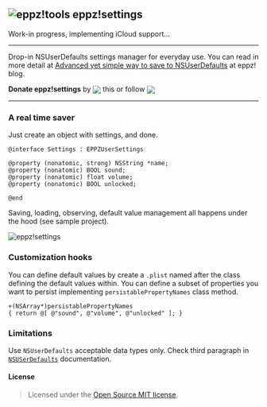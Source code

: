 ## ![eppz!tools](http://www.eppz.eu/beacons/eppz!.png) eppz!settings

Work-in progress, implementing iCloud support...

___

Drop-in NSUserDefaults settings manager for everyday use. You can read in more detail at [Advanced yet simple way to save to NSUserDefaults](http://eppz.eu/blog/save-to-nsuserdefaults/) at eppz! blog.

**Donate eppz!settings** by <a href="https://twitter.com/intent/tweet?url=https://github.com/eppz/eppz-reachability&text=A%20Drop-in%20NSUserDefaults%20settings%20manager%20for%20everyday%20use%20via%20@_eppz&hashtags=eppz,tools,iosdev"><img src="http://www.eppz.eu/beacons/eppz!_tweet.png" align="absmiddle"></a> this or follow <a href="https://twitter.com/intent/user?original_referer=https%3A%2F%2Ftwitter.com%2Fabout%2Fresources%2Fbuttons&region=following&screen_name=_eppz&tw_p=followbutton&variant=2.0"><img src="http://www.eppz.eu/beacons/eppz!_follow.png" align="absmiddle"></a>

___

### A real time saver
Just create an object with settings, and done.
```
@interface Settings : EPPZUserSettings

@property (nonatomic, strong) NSString *name;
@property (nonatomic) BOOL sound;
@property (nonatomic) float volume;
@property (nonatomic) BOOL unlocked;

@end
```
Saving, loading, observing, default value management all happens under the hood (see sample project).



![eppz!settings](http://eppz.eu/blog/wp-content/uploads/save_objects_to_nsuserdefaults.png)

### Customization hooks

You can define default values by create a `.plist` named after the class defining the default values within.
You can define a subset of properties you want to persist implementing `persistablePropertyNames` class method.
```
+(NSArray*)persistablePropertyNames
{ return @[ @"sound", @"volume", @"unlocked" ]; }
```

### Limitations

Use `NSUserDefaults` acceptable data types only. Check third paragraph in [`NSUSerDefaults`](http://developer.apple.com/library/mac/#documentation/Cocoa/Reference/Foundation/Classes/NSUserDefaults_Class/Reference/Reference.html) documentation.

#### License

> Licensed under the [Open Source MIT license](http://en.wikipedia.org/wiki/MIT_License).
